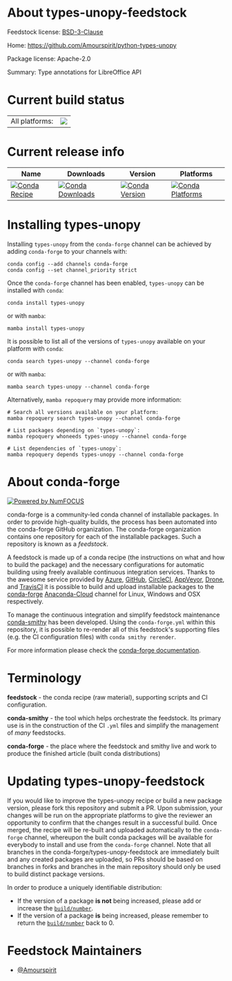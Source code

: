 About types-unopy-feedstock
===========================

Feedstock license: [BSD-3-Clause](https://github.com/conda-forge/types-unopy-feedstock/blob/main/LICENSE.txt)

Home: https://github.com/Amourspirit/python-types-unopy

Package license: Apache-2.0

Summary: Type annotations for LibreOffice API

Current build status
====================


<table><tr><td>All platforms:</td>
    <td>
      <a href="https://dev.azure.com/conda-forge/feedstock-builds/_build/latest?definitionId=16053&branchName=main">
        <img src="https://dev.azure.com/conda-forge/feedstock-builds/_apis/build/status/types-unopy-feedstock?branchName=main">
      </a>
    </td>
  </tr>
</table>

Current release info
====================

| Name | Downloads | Version | Platforms |
| --- | --- | --- | --- |
| [![Conda Recipe](https://img.shields.io/badge/recipe-types--unopy-green.svg)](https://anaconda.org/conda-forge/types-unopy) | [![Conda Downloads](https://img.shields.io/conda/dn/conda-forge/types-unopy.svg)](https://anaconda.org/conda-forge/types-unopy) | [![Conda Version](https://img.shields.io/conda/vn/conda-forge/types-unopy.svg)](https://anaconda.org/conda-forge/types-unopy) | [![Conda Platforms](https://img.shields.io/conda/pn/conda-forge/types-unopy.svg)](https://anaconda.org/conda-forge/types-unopy) |

Installing types-unopy
======================

Installing `types-unopy` from the `conda-forge` channel can be achieved by adding `conda-forge` to your channels with:

```
conda config --add channels conda-forge
conda config --set channel_priority strict
```

Once the `conda-forge` channel has been enabled, `types-unopy` can be installed with `conda`:

```
conda install types-unopy
```

or with `mamba`:

```
mamba install types-unopy
```

It is possible to list all of the versions of `types-unopy` available on your platform with `conda`:

```
conda search types-unopy --channel conda-forge
```

or with `mamba`:

```
mamba search types-unopy --channel conda-forge
```

Alternatively, `mamba repoquery` may provide more information:

```
# Search all versions available on your platform:
mamba repoquery search types-unopy --channel conda-forge

# List packages depending on `types-unopy`:
mamba repoquery whoneeds types-unopy --channel conda-forge

# List dependencies of `types-unopy`:
mamba repoquery depends types-unopy --channel conda-forge
```


About conda-forge
=================

[![Powered by
NumFOCUS](https://img.shields.io/badge/powered%20by-NumFOCUS-orange.svg?style=flat&colorA=E1523D&colorB=007D8A)](https://numfocus.org)

conda-forge is a community-led conda channel of installable packages.
In order to provide high-quality builds, the process has been automated into the
conda-forge GitHub organization. The conda-forge organization contains one repository
for each of the installable packages. Such a repository is known as a *feedstock*.

A feedstock is made up of a conda recipe (the instructions on what and how to build
the package) and the necessary configurations for automatic building using freely
available continuous integration services. Thanks to the awesome service provided by
[Azure](https://azure.microsoft.com/en-us/services/devops/), [GitHub](https://github.com/),
[CircleCI](https://circleci.com/), [AppVeyor](https://www.appveyor.com/),
[Drone](https://cloud.drone.io/welcome), and [TravisCI](https://travis-ci.com/)
it is possible to build and upload installable packages to the
[conda-forge](https://anaconda.org/conda-forge) [Anaconda-Cloud](https://anaconda.org/)
channel for Linux, Windows and OSX respectively.

To manage the continuous integration and simplify feedstock maintenance
[conda-smithy](https://github.com/conda-forge/conda-smithy) has been developed.
Using the ``conda-forge.yml`` within this repository, it is possible to re-render all of
this feedstock's supporting files (e.g. the CI configuration files) with ``conda smithy rerender``.

For more information please check the [conda-forge documentation](https://conda-forge.org/docs/).

Terminology
===========

**feedstock** - the conda recipe (raw material), supporting scripts and CI configuration.

**conda-smithy** - the tool which helps orchestrate the feedstock.
                   Its primary use is in the construction of the CI ``.yml`` files
                   and simplify the management of *many* feedstocks.

**conda-forge** - the place where the feedstock and smithy live and work to
                  produce the finished article (built conda distributions)


Updating types-unopy-feedstock
==============================

If you would like to improve the types-unopy recipe or build a new
package version, please fork this repository and submit a PR. Upon submission,
your changes will be run on the appropriate platforms to give the reviewer an
opportunity to confirm that the changes result in a successful build. Once
merged, the recipe will be re-built and uploaded automatically to the
`conda-forge` channel, whereupon the built conda packages will be available for
everybody to install and use from the `conda-forge` channel.
Note that all branches in the conda-forge/types-unopy-feedstock are
immediately built and any created packages are uploaded, so PRs should be based
on branches in forks and branches in the main repository should only be used to
build distinct package versions.

In order to produce a uniquely identifiable distribution:
 * If the version of a package **is not** being increased, please add or increase
   the [``build/number``](https://docs.conda.io/projects/conda-build/en/latest/resources/define-metadata.html#build-number-and-string).
 * If the version of a package **is** being increased, please remember to return
   the [``build/number``](https://docs.conda.io/projects/conda-build/en/latest/resources/define-metadata.html#build-number-and-string)
   back to 0.

Feedstock Maintainers
=====================

* [@Amourspirit](https://github.com/Amourspirit/)

